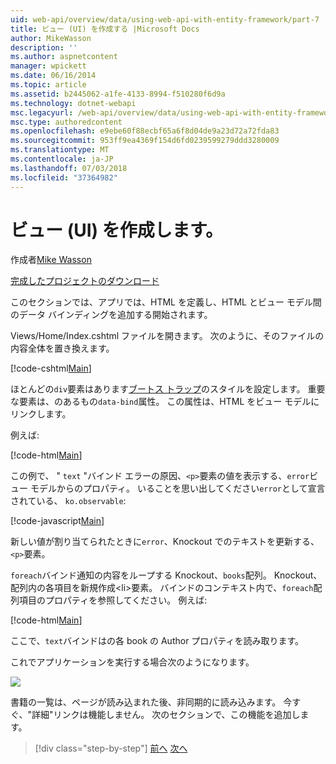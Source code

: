 ```yaml
---
uid: web-api/overview/data/using-web-api-with-entity-framework/part-7
title: ビュー (UI) を作成する |Microsoft Docs
author: MikeWasson
description: ''
ms.author: aspnetcontent
manager: wpickett
ms.date: 06/16/2014
ms.topic: article
ms.assetid: b2445062-a1fe-4133-8994-f510280f6d9a
ms.technology: dotnet-webapi
msc.legacyurl: /web-api/overview/data/using-web-api-with-entity-framework/part-7
msc.type: authoredcontent
ms.openlocfilehash: e9ebe60f88ecbf65a6f8d04de9a23d72a72fda83
ms.sourcegitcommit: 953ff9ea4369f154d6fd0239599279ddd3280009
ms.translationtype: MT
ms.contentlocale: ja-JP
ms.lasthandoff: 07/03/2018
ms.locfileid: "37364982"
---
```

<a name="create-the-view-ui"></a>ビュー (UI) を作成します。
====================
作成者[Mike Wasson](https://github.com/MikeWasson)

[完成したプロジェクトのダウンロード](https://github.com/MikeWasson/BookService)

このセクションでは、アプリでは、HTML を定義し、HTML とビュー モデル間のデータ バインディングを追加する開始されます。

Views/Home/Index.cshtml ファイルを開きます。 次のように、そのファイルの内容全体を置き換えます。

[!code-cshtml[Main](part-7/samples/sample1.cshtml)]

ほとんどの`div`要素はあります[ブートス トラップ](http://getbootstrap.com/)のスタイルを設定します。 重要な要素は、のあるもの`data-bind`属性。 この属性は、HTML をビュー モデルにリンクします。

例えば:

[!code-html[Main](part-7/samples/sample2.html)]

この例で、 &quot; `text` &quot;バインド エラーの原因、`<p>`要素の値を表示する、`error`ビュー モデルからのプロパティ。 いることを思い出してください`error`として宣言されている、 `ko.observable`:

[!code-javascript[Main](part-7/samples/sample3.js)]

新しい値が割り当てられたときに`error`、Knockout でのテキストを更新する、`<p>`要素。

`foreach`バインド通知の内容をループする Knockout、`books`配列。 Knockout、配列内の各項目を新規作成&lt;li&gt;要素。 バインドのコンテキスト内で、`foreach`配列項目のプロパティを参照してください。 例えば:

[!code-html[Main](part-7/samples/sample4.html)]

ここで、`text`バインドはの各 book の Author プロパティを読み取ります。

これでアプリケーションを実行する場合次のようになります。

![](part-7/_static/image1.png)

書籍の一覧は、ページが読み込まれた後、非同期的に読み込みます。 今すぐ、&quot;詳細&quot;リンクは機能しません。 次のセクションで、この機能を追加します。

> [!div class="step-by-step"]
> [前へ](part-6.md)
> [次へ](part-8.md)
